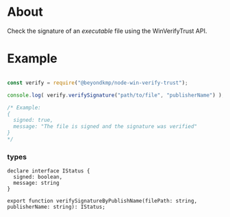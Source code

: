 About
=====

Check the signature of an _executable_ file using the WinVerifyTrust API.

Example
=======

```js

const verify = require("@beyondkmp/node-win-verify-trust");

console.log( verify.verifySignature("path/to/file", "publisherName") ); 

/* Example: 
{
  signed: true,
  message: "The file is signed and the signature was verified"
}
*/
```

### types

```
declare interface IStatus {
  signed: boolean,
  message: string
}

export function verifySignatureByPublishName(filePath: string, publisherName: string): IStatus;
```

